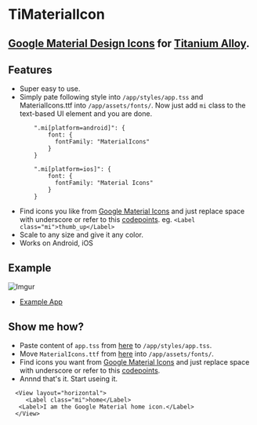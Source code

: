 # TiMaterialIcon
## [Google Material Design Icons](https://github.com/google/material-design-icons) for [Titanium Alloy](http://docs.appcelerator.com/platform/latest/#!/guide/Alloy_Concepts).

## Features
* Super easy to use.
* Simply pate following style into `/app/styles/app.tss` and MaterialIcons.ttf into `/app/assets/fonts/`. Now just add `mi` class to the text-based UI element and you are done.
    ```
        ".mi[platform=android]": {
            font: {
              fontFamily: "MaterialIcons"
            }
        }

        ".mi[platform=ios]": {
            font: {
              fontFamily: "Material Icons"
            }
        }
    ```
* Find icons you like from [Google Material Icons](https://www.google.com/design/icons/) and just replace space with underscore or refer to this [codepoints](https://raw.githubusercontent.com/google/material-design-icons/master/iconfont/codepoints). eg. `<Label class="mi">thumb_up</Label>`
* Scale to any size and give it any color.
* Works on Android, iOS

## Example
![Imgur](http://i.imgur.com/Z0aZOyv.png)
* [Example App](https://github.com/himalay/TiMaterialIcon/example)

## Show me how?
* Paste content of `app.tss` from [here](https://github.com/himalay/TiMaterialIcon/app.tss) to `/app/styles/app.tss`.
* Move `MaterialIcons.ttf` from [here](https://github.com/himalay/TiMaterialIcon/MaterialIcons.ttf) into `/app/assets/fonts/`.
* Find icons you want from [Google Material Icons](https://www.google.com/design/icons/) and just replace space with underscore or refer to this [codepoints](https://raw.githubusercontent.com/google/material-design-icons/master/iconfont/codepoints).
* Annnd that's it. Start useing it.
```
  <View layout="horizontal">
	 <Label class="mi">home</Label>
   <Label>I am the Google Material home icon.</Label>
  </View>
```
